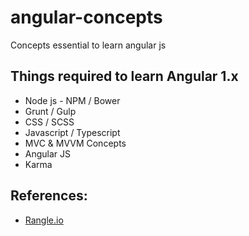 # angular-concepts
Concepts essential to learn angular js

## Things required to learn Angular 1.x
* Node js - NPM / Bower
* Grunt / Gulp
* CSS / SCSS
* Javascript / Typescript
* MVC & MVVM Concepts
* Angular JS
* Karma

## References:
* [Rangle.io](https://ngcourse-1.rangle.io/index.html)

